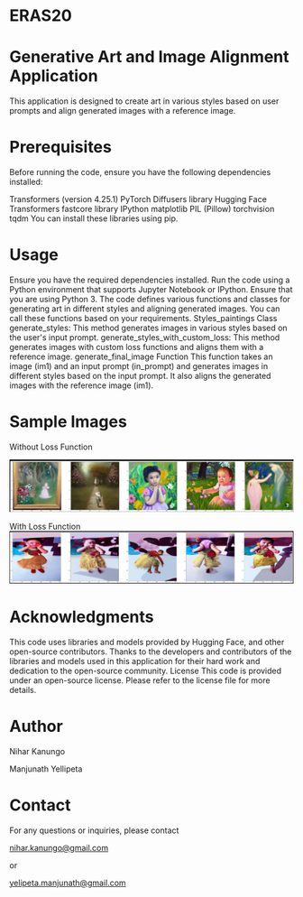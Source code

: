 # ERAS20


# Generative Art and Image Alignment Application

This application is designed to create art in various styles based on user prompts and align generated images with a reference image.

# Prerequisites
Before running the code, ensure you have the following dependencies installed:

Transformers (version 4.25.1)
PyTorch
Diffusers library
Hugging Face Transformers
fastcore library
IPython
matplotlib
PIL (Pillow)
torchvision
tqdm
You can install these libraries using pip.

# Usage
Ensure you have the required dependencies installed.
Run the code using a Python environment that supports Jupyter Notebook or IPython. Ensure that you are using Python 3.
The code defines various functions and classes for generating art in different styles and aligning generated images. You can call these functions based on your requirements.
Styles_paintings Class
generate_styles: This method generates images in various styles based on the user's input prompt.
generate_styles_with_custom_loss: This method generates images with custom loss functions and aligns them with a reference image.
generate_final_image Function
This function takes an image (im1) and an input prompt (in_prompt) and generates images in different styles based on the input prompt. It also aligns the generated images with the reference image (im1).


# Sample Images

Without Loss Function

![](images/ss1.JPG)


With Loss Function
![](images/ss2.JPG)

# Acknowledgments
This code uses libraries and models provided by Hugging Face, and other open-source contributors.
Thanks to the developers and contributors of the libraries and models used in this application for their hard work and dedication to the open-source community.
License
This code is provided under an open-source license. Please refer to the license file for more details.

# Author

Nihar Kanungo

Manjunath Yellipeta

# Contact

For any questions or inquiries, please contact 

nihar.kanungo@gmail.com 

or 

yelipeta.manjunath@gmail.com

